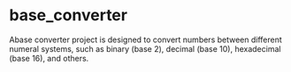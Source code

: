# base_converter

 Abase converter project is designed to convert numbers between different numeral systems,
 such as binary (base 2), decimal (base 10), hexadecimal (base 16), and others.
